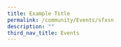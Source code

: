 ```yaml
---
title: Example Title
permalink: /community/Events/sfxsn
description: ""
third_nav_title: Events
---
```


